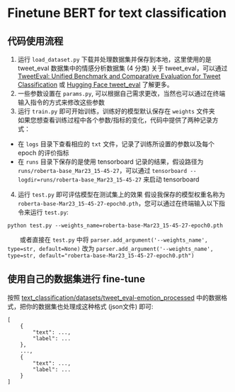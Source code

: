 # Finetune BERT for text classification

## 代码使用流程

1. 运行 `load_dataset.py` 下载并处理数据集并保存到本地，这里使用的是 tweet_eval 数据集中的情感分析数据集 (4 分类) 
关于 tweet_eval，可以通过 [TweetEval: Unified Benchmark and Comparative Evaluation for Tweet Classification](https://aclanthology.org/2020.findings-emnlp.148/) 或 [Hugging Face tweet_eval](https://huggingface.co/datasets/tweet_eval) 了解更多。
2. 一些参数设置在 `params.py`, 可以根据自己需求更改，当然也可以通过在终端输入指令的方式来修改这些参数  
3. 运行 `train.py` 即可开始训练，训练好的模型默认保存在 `weights` 文件夹  
如果您想查看训练过程中各个参数/指标的变化，代码中提供了两种记录方式：  
- 在 `logs` 目录下查看相应的 `txt` 文件，记录了训练所设置的参数以及每个 epoch 的评价指标  
- 在 `runs` 目录下保存的是使用 tensorboard 记录的结果，假设路径为 `runs/roberta-base_Mar23_15-45-27`，可以通过 `tensorboard --logdir=runs/roberta-base_Mar23_15-45-27` 来启动 tensorboard  
4. 运行 `test.py` 即可评估模型在测试集上的效果
假设我保存的模型权重名称为 `roberta-base-Mar23_15-45-27-epoch0.pth`，您可以通过在终端输入以下指令来运行 `test.py`:
```commandline
python test.py --weights_name=roberta-base-Mar23_15-45-27-epoch0.pth
``` 
&emsp;&emsp;或者直接在 `test.py` 中将 `parser.add_argument('--weights_name', type=str, default=None)` 改为 `parser.add_argument('--weights_name', type=str, default="roberta-base-Mar23_15-45-27-epoch0.pth")`

## 使用自己的数据集进行 fine-tune
按照 [text_classification/datasets/tweet_eval-emotion_processed](https://github.com/friedrichor/HuggingFace-Tutorial/tree/main/text_classification/datasets/tweet_eval-emotion_processed) 中的数据格式，把你的数据集也处理成这种格式 (json文件) 即可:
```commandline
[
    {
        "text": ..., 
        "label": ...
    }, 
    ..., 
    {
        "text": ..., 
        "label": ...
    }
]
```
